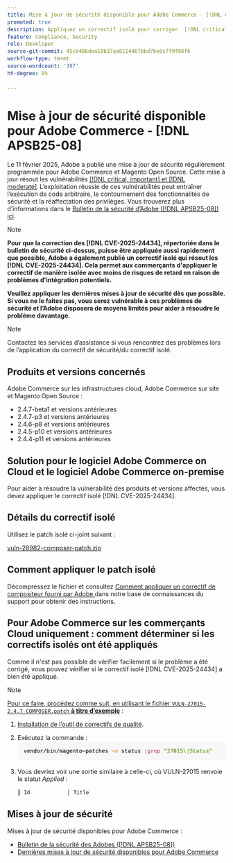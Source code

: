 ```yaml
---
title: Mise à jour de sécurité disponible pour Adobe Commerce - [!DNL APSB25-08]
promoted: true
description: Appliquez un correctif isolé pour corriger  [!DNL critical, important, and moderate vulnerabilities]  pour Adobe Commerce et Magento Open Source 2.4.7-bêta1, 2.4.7-p3, 2.4.6-p8, 2.4.5-p10, 2.4.4-p11 et les versions antérieures.
feature: Compliance, Security
role: Developer
source-git-commit: 45c6486dea10b37aa8114467bbd7be0c7f9f86f6
workflow-type: tm+mt
source-wordcount: '387'
ht-degree: 0%

---
```


# Mise à jour de sécurité disponible pour Adobe Commerce - [!DNL APSB25-08]

Le 11 février 2025, Adobe a publié une mise à jour de sécurité régulièrement programmée pour Adobe Commerce et Magento Open Source. Cette mise à jour résout les vulnérabilités [[!DNL critical, important] et  [!DNL moderate]](https://helpx.adobe.com/security/severity-ratings.html). L’exploitation réussie de ces vulnérabilités peut entraîner l’exécution de code arbitraire, le contournement des fonctionnalités de sécurité et la réaffectation des privilèges. Vous trouverez plus d’informations dans le [Bulletin de la sécurité d’Adobe ([!DNL APSB25-08]) ici](https://helpx.adobe.com/security/products/magento/apsb25-08.html).

>[!NOTE]
>
>**Pour que la correction des [!DNL CVE-2025-24434], répertoriée dans le bulletin de sécurité ci-dessus, puisse être appliquée aussi rapidement que possible, Adobe a également publié un correctif isolé qui résout les [!DNL CVE-2025-24434]. Cela permet aux commerçants d&#39;appliquer le correctif de manière isolée avec moins de risques de retard en raison de problèmes d&#39;intégration potentiels.**

**Veuillez appliquer les dernières mises à jour de sécurité dès que possible. Si vous ne le faites pas, vous serez vulnérable à ces problèmes de sécurité et l’Adobe disposera de moyens limités pour aider à résoudre le problème davantage.**

>[!NOTE]
>
>Contactez les services d’assistance si vous rencontrez des problèmes lors de l’application du correctif de sécurité/du correctif isolé.

## Produits et versions concernés

Adobe Commerce sur les infrastructures cloud, Adobe Commerce sur site et Magento Open Source :

* 2.4.7-beta1 et versions antérieures
* 2.4.7-p3 et versions antérieures
* 2.4.6-p8 et versions antérieures
* 2.4.5-p10 et versions antérieures
* 2.4.4-p11 et versions antérieures

## Solution pour le logiciel Adobe Commerce on Cloud et le logiciel Adobe Commerce on-premise

Pour aider à résoudre la vulnérabilité des produits et versions affectés, vous devez appliquer le correctif isolé [!DNL CVE-2025-24434].

## Détails du correctif isolé

Utilisez le patch isolé ci-joint suivant :

[vuln-28982-composer-patch.zip](assets/vuln-28982-composer-patch.zip)

## Comment appliquer le patch isolé

Décompressez le fichier et consultez [Comment appliquer un correctif de compositeur fourni par Adobe ](https://experienceleague.adobe.com/docs/commerce-knowledge-base/kb/how-to/how-to-apply-a-composer-patch-provided-by-magento.html) dans notre base de connaissances du support pour obtenir des instructions.

## Pour Adobe Commerce sur les commerçants Cloud uniquement : comment déterminer si les correctifs isolés ont été appliqués

Comme il n&#39;est pas possible de vérifier facilement si le problème a été corrigé, vous pouvez vérifier si le correctif isolé [!DNL CVE-2025-24434] a bien été appliqué.

>[!NOTE]
>
><u>Pour ce faire, procédez comme suit, en utilisant le fichier `VULN-27015-2.4.7_COMPOSER.patch` **à titre d’exemple**</u> :

1. [Installation de l’outil de correctifs de qualité](https://experienceleague.adobe.com/docs/commerce-operations/tools/quality-patches-tool/usage.html).
1. Exécutez la commande : <br>
   ![cve-2024-34102-tell-if-patch-applied-code](assets/cve-2024-34102-tell-if-patch-applied-code.png)
1. Vous devriez voir une sortie similaire à celle-ci, où VULN-27015 renvoie le statut *Applied* :

   ```bash
   ║ Id            │ Title                                                        │ Category        │ Origin                 │ Status      │ Details                                          ║ ║ N/A           │ ../m2-hotfixes/VULN-27015-2.4.7_COMPOSER_patch.patch      │ Other           │ Local                  │ Applied     │ Patch type: Custom                                
   ```

<!-- For Step 2:
     ```bash
    vendor/bin/magento-patches -n status |grep "27015\|Status"
     ```
-->

## Mises à jour de sécurité

Mises à jour de sécurité disponibles pour Adobe Commerce :

* [Bulletin de la sécurité des Adobes ([!DNL APSB25-08])](https://helpx.adobe.com/security/products/magento/apsb25-08.html)
* [Dernières mises à jour de sécurité disponibles pour Adobe Commerce](https://helpx.adobe.com/security/products/magento.html)
